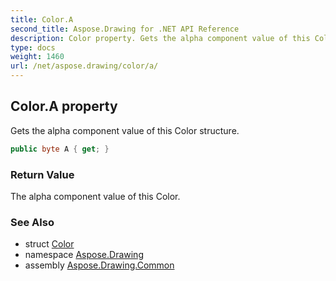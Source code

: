 ```yaml
---
title: Color.A
second_title: Aspose.Drawing for .NET API Reference
description: Color property. Gets the alpha component value of this Color structure
type: docs
weight: 1460
url: /net/aspose.drawing/color/a/
---
```

## Color.A property

Gets the alpha component value of this Color structure.

```csharp
public byte A { get; }
```

### Return Value

The alpha component value of this Color.

### See Also

* struct [Color](../)
* namespace [Aspose.Drawing](../../color/)
* assembly [Aspose.Drawing.Common](../../../)


